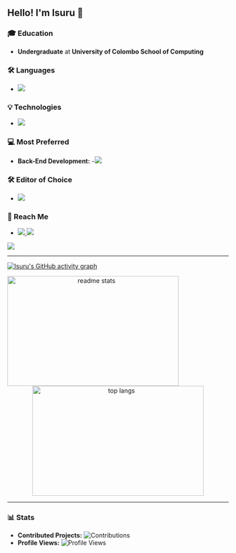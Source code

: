 ## Hello! I'm Isuru 👋

### 🎓 Education
- **Undergraduate** at **University of Colombo School of Computing**

### 🛠 Languages
- <img src="https://skillicons.dev/icons?i=c,html,css,javascript,mysql,php,java,python,r" />

### 💡 Technologies
- <img src="https://skillicons.dev/icons?i=mongodb,express,react,nodejs,npm,spring,firebase,figma,git,github,materialui,postman,qt" />

### 💻 Most Preferred
- **Back-End Development:** 
  -<img src="https://skillicons.dev/icons?i=mongodb,express,nodejs"/>

### 🛠 Editor of Choice
- <img src="https://skillicons.dev/icons?i=vscode,idea" />

### 📲 Reach Me 
- <a href="isurunaveen27@gmail.com">
  <img src="https://skillicons.dev/icons?i=gmail" />
  </a>
  <a href="https://www.linkedin.com/in/isuru-n-liyanaarachchi/" target="blank"><img src="https://skillicons.dev/icons?i=linkedin" /></a>
 <a href="https://instagram.com/isuru_nvn_" target="blank"><img src="https://skillicons.dev/icons?i=instagram"/></a>

---

[![Isuru's GitHub activity graph](https://github-readme-activity-graph.vercel.app/graph?username=isurunvn&theme=react-dark)](https://github.com/isurunvn/github-readme-activity-graph)

<div align="center">
<!--   <img src="https://github-readme-stats.vercel.app/api?username=isurunvn&show_icons=true&rank_icon=github&theme=transparent&hide=contribs,issues&count_private=true&hide_border=true" alt="Isuru's GitHub stats" /> -->
     <img width=390 height=250 align=left src="https://github-readme-stats.vercel.app/api?username=isurunvn&count_private=true&show_icons=true&theme=react&rank_icon=github&border_radius=10" alt="readme stats" />

  <img width=390 height=250  align-=right src="https://github-readme-stats.vercel.app/api/top-langs/?username=isurunvn&hide=HTML&langs_count=8&layout=compact&theme=react&border_radius=10&size_weight=0.5&count_weight=0.5&exclude_repo=github-readme-stats" alt="top langs" />
</div>

---

### 📊 Stats
- **Contributed Projects:** ![Contributions](https://img.shields.io/badge/contributions-53-green?style=flat-square) <!-- Adjust manually or fetch via API -->
- **Profile Views:** ![Profile Views](https://komarev.com/ghpvc/?username=isurunvn&style=flat-square)
